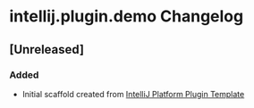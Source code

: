 <!-- Keep a Changelog guide -> https://keepachangelog.com -->

# intellij.plugin.demo Changelog

## [Unreleased]
### Added
- Initial scaffold created from [IntelliJ Platform Plugin Template](https://github.com/JetBrains/intellij-platform-plugin-template)
